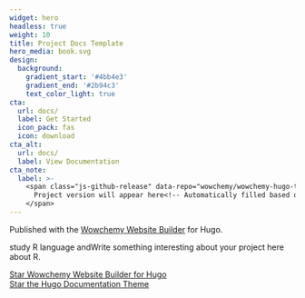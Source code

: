 ```yaml
---
widget: hero
headless: true
weight: 10
title: Project Docs Template
hero_media: book.svg
design:
  background:
    gradient_start: '#4bb4e3'
    gradient_end: '#2b94c3'
    text_color_light: true
cta:
  url: docs/
  label: Get Started
  icon_pack: fas
  icon: download
cta_alt:
  url: docs/
  label: View Documentation
cta_note:
  label: >-
    <span class="js-github-release" data-repo="wowchemy/wowchemy-hugo-themes">
      Project version will appear here<!-- Automatically filled based on data-repo value -->
    </span>
---
```


Published with the [Wowchemy Website Builder](https://wowchemy.com/) for Hugo.

study R language andWrite something interesting about your project here about R.

<a class="github-button" href="https://github.com/wowchemy/wowchemy-hugo-themes" data-icon="octicon-star" data-size="large" data-show-count="true" aria-label="Star Wowchemy Website Builder for Hugo">Star Wowchemy Website Builder for Hugo</a><br><a class="github-button" href="https://github.com/wowchemy/hugo-documentation-theme" data-icon="octicon-star" data-size="large" data-show-count="true" aria-label="Star the Project Docs template">Star the Hugo Documentation Theme</a><script async defer src="https://buttons.github.io/buttons.js"></script>
